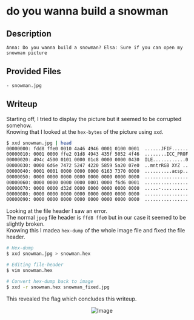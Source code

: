# do you wanna build a snowman

## Description
```
Anna: Do you wanna build a snowman? Elsa: Sure if you can open my snowman picture
```

## Provided Files
```
- snowman.jpg
```

## Writeup

Starting off, I tried to display the picture but it seemed to be corrupted somehow. <br/>
Knowing that I looked at the `hex-bytes` of the picture using `xxd`. <br/>
```sh
$ xxd snowman.jpg | head
00000000: fdd8 ffe0 0010 4a46 4946 0001 0100 0001  ......JFIF......
00000010: 0001 0000 ffe2 01d8 4943 435f 5052 4f46  ........ICC_PROF
00000020: 494c 4500 0101 0000 01c8 0000 0000 0430  ILE............0
00000030: 0000 6d6e 7472 5247 4220 5859 5a20 07e0  ..mntrRGB XYZ ..
00000040: 0001 0001 0000 0000 0000 6163 7370 0000  ..........acsp..
00000050: 0000 0000 0000 0000 0000 0000 0000 0000  ................
00000060: 0000 0000 0000 0000 0001 0000 f6d6 0001  ................
00000070: 0000 0000 d32d 0000 0000 0000 0000 0000  .....-..........
00000080: 0000 0000 0000 0000 0000 0000 0000 0000  ................
00000090: 0000 0000 0000 0000 0000 0000 0000 0000  ................
```

Looking at the file header I saw an error. <br/>
The normal `jpeg` file header is `ffd8 ffe0` but in our case it seemed to be slightly broken. <br/>
Knowing this I madea `hex-dump` of the whole image file and fixed the file header. <br/>
```sh
# Hex-dump
$ xxd snowman.jpg > snowman.hex

# Editing file-header
$ vim snowman.hex

# Convert hex-dump back to image
$ xxd -r snowman.hex snowman_fixed.jpg
```

This revealed the flag which concludes this writeup. <br/>
<div style="text-align:center;">
    <img src="https://github.com/Aryt3/writeups/tree/main/jeopardy_ctfs/2024/angstrom_ctf_2024/do_you_wanna_build_a_snowman/snowman_fixed.jpg" alt="Image" />
</div>